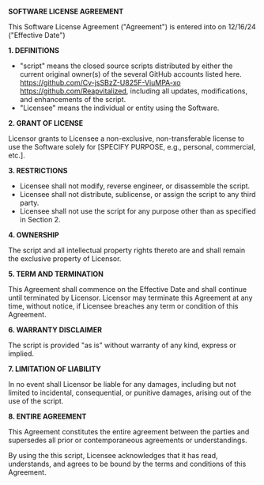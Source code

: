 
**SOFTWARE LICENSE AGREEMENT**

This Software License Agreement ("Agreement") is entered into on 12/16/24 ("Effective Date")

**1. DEFINITIONS**

* "script" means the closed source scripts distributed by either the current original owner(s) of the several GitHub accounts listed here.
https://github.com/Cv-jsSBzZ-U825F-ViuMPA-xo
https://github.com/Reapvitalized,
including all updates, modifications, and enhancements of the script.
* "Licensee" means the individual or entity using the Software.

**2. GRANT OF LICENSE**

Licensor grants to Licensee a non-exclusive, non-transferable license to use the Software solely for [SPECIFY PURPOSE, e.g., personal, commercial, etc.].

**3. RESTRICTIONS**

* Licensee shall not modify, reverse engineer, or disassemble the script.
* Licensee shall not distribute, sublicense, or assign the script to any third party.
* Licensee shall not use the script for any purpose other than as specified in Section 2.

**4. OWNERSHIP**

The script and all intellectual property rights thereto are and shall remain the exclusive property of Licensor.

**5. TERM AND TERMINATION**

This Agreement shall commence on the Effective Date and shall continue until terminated by Licensor. Licensor may terminate this Agreement at any time, without notice, if Licensee breaches any term or condition of this Agreement.

**6. WARRANTY DISCLAIMER**

The script is provided "as is" without warranty of any kind, express or implied.

**7. LIMITATION OF LIABILITY**

In no event shall Licensor be liable for any damages, including but not limited to incidental, consequential, or punitive damages, arising out of the use of the script.

**8. ENTIRE AGREEMENT**

This Agreement constitutes the entire agreement between the parties and supersedes all prior or contemporaneous agreements or understandings.

By using the this script, Licensee acknowledges that it has read, understands, and agrees to be bound by the terms and conditions of this Agreement.

